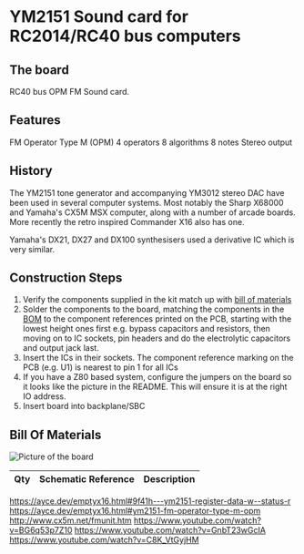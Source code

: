 # YM2151 Sound card for RC2014/RC40 bus computers

## The board
RC40 bus OPM FM Sound card.

## Features
FM Operator Type M (OPM)
4 operators
8 algorithms
8 notes
Stereo output

## History
The YM2151 tone generator and accompanying YM3012 stereo DAC have been used in several computer systems.
Most notably the Sharp X68000 and Yamaha's CX5M MSX computer, along with a number of arcade boards.
More recently the retro inspired Commander X16 also has one.

Yamaha's DX21, DX27 and DX100 synthesisers used a derivative IC which is very similar.

## Construction Steps

1. Verify the components supplied in the kit match up with [bill of materials](https://github.com/electrified/rc2014-ym2151/blob/master/README.md#bill-of-materials)
2. Solder the components to the board, matching the components in the [BOM](https://github.com/electrified/rc2014-ym2151/blob/master/README.md#bill-of-materials) to the component references printed on the PCB, starting with the lowest height ones first e.g. bypass capacitors and resistors, then moving on to IC sockets, pin headers and do the electrolytic capacitors and output jack last.
3. Insert the ICs in their sockets. The component reference marking on the PCB (e.g. U1) is nearest to pin 1 for all ICs
4. If you have a Z80 based system, configure the jumpers on the board so it looks like the picture in the README. This will ensure it is at the right IO address.
5. Insert board into backplane/SBC

## Bill Of Materials

![Picture of the board](./r1-board-render.png?raw=true)

Qty|Schematic Reference|Description
---|-------------------|-----------


https://ayce.dev/emptyx16.html#9f41h---ym2151-register-data-w--status-r
https://ayce.dev/emptyx16.html#ym2151-fm-operator-type-m-opm
http://www.cx5m.net/fmunit.htm
https://www.youtube.com/watch?v=BG6q53p7Z10
https://www.youtube.com/watch?v=GnbT23wGcIA
https://www.youtube.com/watch?v=C8K_VtGyjHM
